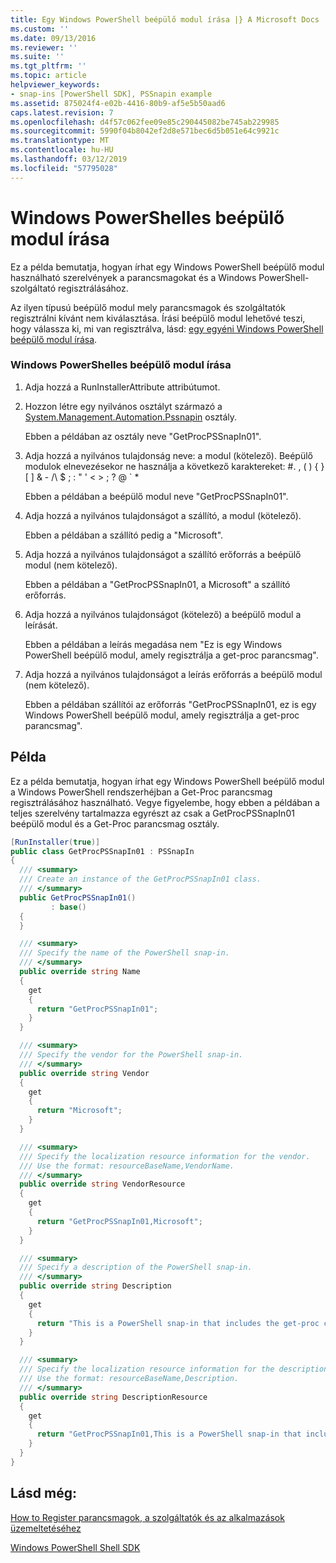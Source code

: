 ```yaml
---
title: Egy Windows PowerShell beépülő modul írása |} A Microsoft Docs
ms.custom: ''
ms.date: 09/13/2016
ms.reviewer: ''
ms.suite: ''
ms.tgt_pltfrm: ''
ms.topic: article
helpviewer_keywords:
- snap-ins [PowerShell SDK], PSSnapin example
ms.assetid: 875024f4-e02b-4416-80b9-af5e5b50aad6
caps.latest.revision: 7
ms.openlocfilehash: d4f57c062fee09e85c290445082be745ab229985
ms.sourcegitcommit: 5990f04b8042ef2d8e571bec6d5b051e64c9921c
ms.translationtype: MT
ms.contentlocale: hu-HU
ms.lasthandoff: 03/12/2019
ms.locfileid: "57795028"
---
```

# <a name="writing-a-windows-powershell-snap-in"></a>Windows PowerShelles beépülő modul írása

Ez a példa bemutatja, hogyan írhat egy Windows PowerShell beépülő modul használható szerelvények a parancsmagokat és a Windows PowerShell-szolgáltató regisztrálásához.

Az ilyen típusú beépülő modul mely parancsmagok és szolgáltatók regisztrálni kívánt nem kiválasztása. Írási beépülő modul lehetővé teszi, hogy válassza ki, mi van regisztrálva, lásd: [egy egyéni Windows PowerShell beépülő modul írása](./writing-a-custom-windows-powershell-snap-in.md).

### <a name="writing-a-windows-powershell-snap-in"></a>Windows PowerShelles beépülő modul írása

1. Adja hozzá a RunInstallerAttribute attribútumot.

2. Hozzon létre egy nyilvános osztályt származó a [System.Management.Automation.Pssnapin](/dotnet/api/System.Management.Automation.PSSnapIn) osztály.

    Ebben a példában az osztály neve "GetProcPSSnapIn01".

3. Adja hozzá a nyilvános tulajdonság neve: a modul (kötelező). Beépülő modulok elnevezésekor ne használja a következő karaktereket: #. , ( ) { } [ ] & - /\ $ ; : " ' \< > ; ? @ ` *

    Ebben a példában a beépülő modul neve "GetProcPSSnapIn01".

4. Adja hozzá a nyilvános tulajdonságot a szállító, a modul (kötelező).

    Ebben a példában a szállító pedig a "Microsoft".

5. Adja hozzá a nyilvános tulajdonságot a szállító erőforrás a beépülő modul (nem kötelező).

    Ebben a példában a "GetProcPSSnapIn01, a Microsoft" a szállító erőforrás.

6. Adja hozzá a nyilvános tulajdonságot (kötelező) a beépülő modul a leírását.

    Ebben a példában a leírás megadása nem "Ez is egy Windows PowerShell beépülő modul, amely regisztrálja a get-proc parancsmag".

7. Adja hozzá a nyilvános tulajdonságot a leírás erőforrás a beépülő modul (nem kötelező).

    Ebben a példában szállítói az erőforrás "GetProcPSSnapIn01, ez is egy Windows PowerShell beépülő modul, amely regisztrálja a get-proc parancsmag".

## <a name="example"></a>Példa

Ez a példa bemutatja, hogyan írhat egy Windows PowerShell beépülő modul a Windows PowerShell rendszerhéjban a Get-Proc parancsmag regisztrálásához használható. Vegye figyelembe, hogy ebben a példában a teljes szerelvény tartalmazza egyrészt az csak a GetProcPSSnapIn01 beépülő modul és a Get-Proc parancsmag osztály.

```csharp
[RunInstaller(true)]
public class GetProcPSSnapIn01 : PSSnapIn
{
  /// <summary>
  /// Create an instance of the GetProcPSSnapIn01 class.
  /// </summary>
  public GetProcPSSnapIn01()
         : base()
  {
  }

  /// <summary>
  /// Specify the name of the PowerShell snap-in.
  /// </summary>
  public override string Name
  {
    get
    {
      return "GetProcPSSnapIn01";
    }
  }

  /// <summary>
  /// Specify the vendor for the PowerShell snap-in.
  /// </summary>
  public override string Vendor
  {
    get
    {
      return "Microsoft";
    }
  }

  /// <summary>
  /// Specify the localization resource information for the vendor.
  /// Use the format: resourceBaseName,VendorName.
  /// </summary>
  public override string VendorResource
  {
    get
    {
      return "GetProcPSSnapIn01,Microsoft";
    }
  }

  /// <summary>
  /// Specify a description of the PowerShell snap-in.
  /// </summary>
  public override string Description
  {
    get
    {
      return "This is a PowerShell snap-in that includes the get-proc cmdlet.";
    }
  }

  /// <summary>
  /// Specify the localization resource information for the description.
  /// Use the format: resourceBaseName,Description.
  /// </summary>
  public override string DescriptionResource
  {
    get
    {
      return "GetProcPSSnapIn01,This is a PowerShell snap-in that includes the get-proc cmdlet.";
    }
  }
}
```

## <a name="see-also"></a>Lásd még:

[How to Register parancsmagok, a szolgáltatók és az alkalmazások üzemeltetéséhez](http://msdn.microsoft.com/en-us/a41e9054-29c8-40ab-bf2b-8ce4e7ec1c8c)

[Windows PowerShell Shell SDK](../windows-powershell-reference.md)
